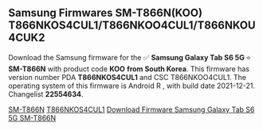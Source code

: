 <h2>Samsung Firmwares SM-T866N(KOO) T866NKOS4CUL1/T866NKOO4CUL1/T866NKOU4CUK2</h2>
Download the Samsung firmware for the ✅ <strong>Samsung Galaxy Tab S6 5G </strong> ⭐ <strong>SM-T866N</strong> with product code <strong>KOO</strong> <strong> from South Korea</strong>. This firmware has version number PDA <strong>T866NKOS4CUL1</strong> and CSC T866NKOO4CUL1. The operating system of this firmware is Android R , with build date 2021-12-21. Changelist <strong>22554634</strong>.


[SM-T866N](https://samfirm.shop/samsung/model/SM-T866N)
[T866NKOS4CUL1](https://samfirm.shop/samsung/pda/T866NKOS4CUL1)
[Download Firmware Samsung Galaxy Tab S6 5G SM-T866N](https://samfirm.shop/samsung/firmware/483649)

